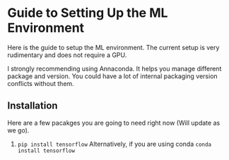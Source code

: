 # Guide to Setting Up the ML Environment
Here is the guide to setup the ML environment. The current setup is very rudimentary and does not require a GPU.

I strongly recommending using Annaconda. It helps you manage different package and version. You could have a lot of internal
packaging version conflicts without them.

## Installation
Here are a few pacakges you are going to need right now (Will update as we go).

1. `pip install tensorflow` Alternatively, if you are using conda  `conda install tensorflow`


